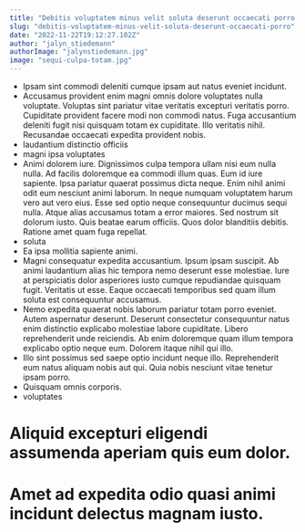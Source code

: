 ```yaml
---
title: "Debitis voluptatem minus velit soluta deserunt occaecati porro."
slug: "debitis-voluptatem-minus-velit-soluta-deserunt-occaecati-porro"
date: "2022-11-22T19:12:27.102Z"
author: "jalyn_stiedemann"
authorImage: "jalynstiedemann.jpg"
image: "sequi-culpa-totam.jpg"
---
```

- Ipsam sint commodi deleniti cumque ipsam aut natus eveniet incidunt.
- Accusamus provident enim magni omnis dolore voluptates nulla voluptate. Voluptas sint pariatur vitae veritatis excepturi veritatis porro. Cupiditate provident facere modi non commodi natus. Fuga accusantium deleniti fugit nisi quisquam totam ex cupiditate. Illo veritatis nihil. Recusandae occaecati expedita provident nobis.
- laudantium distinctio officiis
- magni ipsa voluptates
- Animi dolorem iure. Dignissimos culpa tempora ullam nisi eum nulla nulla. Ad facilis doloremque ea commodi illum quas. Eum id iure sapiente.
Ipsa pariatur quaerat possimus dicta neque. Enim nihil animi odit eum nesciunt animi laborum. In neque numquam voluptatem harum vero aut vero eius.
Esse sed optio neque consequuntur ducimus sequi nulla. Atque alias accusamus totam a error maiores. Sed nostrum sit dolorum iusto. Quis beatae earum officiis. Quos dolor blanditiis debitis. Ratione amet quam fuga repellat.
- soluta
- Ea ipsa mollitia sapiente animi.
- Magni consequatur expedita accusantium. Ipsum ipsam suscipit. Ab animi laudantium alias hic tempora nemo deserunt esse molestiae. Iure at perspiciatis dolor asperiores iusto cumque repudiandae quisquam fugit. Veritatis ut esse. Eaque occaecati temporibus sed quam illum soluta est consequuntur accusamus.
- Nemo expedita quaerat nobis laborum pariatur totam porro eveniet. Autem aspernatur deserunt. Deserunt consectetur consequuntur natus enim distinctio explicabo molestiae labore cupiditate. Libero reprehenderit unde reiciendis. Ab enim doloremque quam illum tempora explicabo optio neque eum. Dolorem itaque nihil qui illo.
- Illo sint possimus sed saepe optio incidunt neque illo.
Reprehenderit eum natus aliquam nobis aut qui.
Quia nobis nesciunt vitae tenetur ipsam porro.
- Quisquam omnis corporis.
- voluptates
# Aliquid excepturi eligendi assumenda aperiam quis eum dolor.
# Amet ad expedita odio quasi animi incidunt delectus magnam iusto.